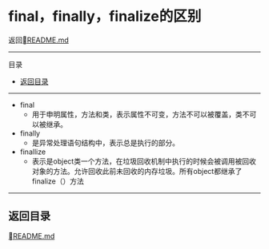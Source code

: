 # final，finally，finalize的区别

返回[README.md](./../../README.md)

---
目录

<!-- @import "[TOC]" {cmd="toc" depthFrom=2 depthTo=6 orderedList=false} -->
<!-- code_chunk_output -->

* [返回目录](#返回目录)

<!-- /code_chunk_output -->

---


- final      
  - 用于申明属性，方法和类，表示属性不可变，方法不可以被覆盖，类不可以被继承。
- finally    
  - 是异常处理语句结构中，表示总是执行的部分。　　
- finallize  
  - 表示是object类一个方法，在垃圾回收机制中执行的时候会被调用被回收对象的方法。允许回收此前未回收的内存垃圾。所有object都继承了finalize（）方法

---
## 返回目录
[README.md](./../../README.md)
